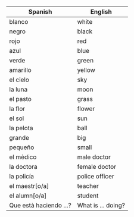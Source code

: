 | Spanish                | English            |
| ---------------------- | ------------------ |
| blanco                 | white              |
| negro                  | black              |
| rojo                   | red                |
| azul                   | blue               |   
| verde                  | green              |
| amarillo               | yellow             |
| el cielo               | sky                |
| la luna                | moon               |
| el pasto               | grass              |
| la flor                | flower             |
| el sol                 | sun                |
| la pelota              | ball               |
| grande                 | big                |
| pequeño                | small              |
| el mèdico              | male doctor        |
| la doctora             | female doctor      |
| la policía             | police officer     |
| el maestr[o/a]         | teacher            |
| el alumn[o/a]          | student            |
| Que està haciendo ...? | What is ... doing? |